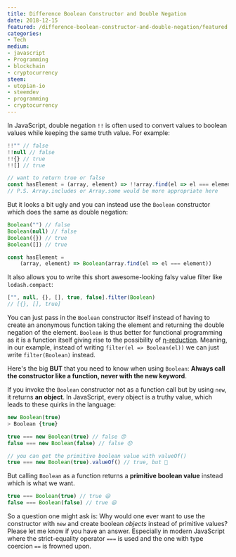 ```yaml
---
title: Difference Boolean Constructor and Double Negation
date: 2018-12-15
featured: /difference-boolean-constructor-and-double-negation/featured.png
categories:
- Tech
medium:
- javascript
- Programming
- blockchain
- cryptocurrency
steem:
- utopian-io
- steemdev
- programming
- cryptocurrency
---
```


In JavaScript, double negation `!!` is often used to convert values to boolean values while keeping the same truth value.
For example:

```js
!!"" // false
!!null // false
!!{} // true
!![] // true

// want to return true or false
const hasElement = (array, element) => !!array.find(el => el === element)
// P.S. Array.includes or Array.some would be more appropriate here
```

But it looks a bit ugly and you can instead use the `Boolean` constructor which does the same as double negation:

```js
Boolean("") // false
Boolean(null) // false
Boolean({}) // true
Boolean([]) // true

const hasElement =
    (array, element) => Boolean(array.find(el => el === element))
```

It also allows you to write this short awesome-looking falsy value filter like `lodash.compact`:

```js
["", null, {}, [], true, false].filter(Boolean)
// [{}, [], true]
```

You can just pass in the `Boolean` constructor itself instead of having to create an anonymous function taking the element and returning the double negation of the element.
`Boolean` is thus better for functional programming as it is a function itself giving rise to the possibility of [η-reduction](https://wiki.haskell.org/Eta_conversion).
Meaning, in our example, instead of writing `filter(el => Boolean(el))` we can just write `filter(Boolean)` instead.

Here's the big **BUT** that you need to know when using `Boolean`:
**Always call the constructor like a function, never with the new keyword**.

If you invoke the `Boolean` constructor not as a function call but by using `new`, it returns **an object**.
In JavaScript, every object is a truthy value, which leads to these quirks in the language:

```js
new Boolean(true)
> Boolean {true}

true === new Boolean(true) // false 😞
false === new Boolean(false) // false 😞

// you can get the primitive boolean value with valueOf()
true === new Boolean(true).valueOf() // true, but 🤮
```

But calling `Boolean` as a function returns a **primitive boolean value** instead which is what we want.

```js
true === Boolean(true) // true 😃
false === Boolean(false) // true 😃
```

So a question one might ask is:
Why would one ever want to use the constructor with `new` and create boolean _objects_ instead of primitive values?
Please let me know if you have an answer.
Especially in modern JavaScript where the strict-equality operator `===` is used and the one with type coercion `==` is frowned upon.
